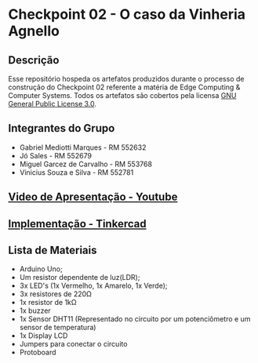 # Checkpoint 02 - O caso da Vinheria Agnello

## Descrição
Esse repositório hospeda os artefatos produzidos durante o processo de construção do Checkpoint 02 referente a matéria de Edge Computing & Computer Systems. Todos os artefatos são cobertos pela licensa [GNU General Public License 3.0](./LICENSE).

## Integrantes do Grupo
- Gabriel Mediotti Marques - RM 552632
- Jó Sales - RM 552679
- Miguel Garcez de Carvalho - RM 553768
- Vinicius Souza e Silva - RM 552781

## [Video de Apresentação - Youtube](https://youtu.be/WOWa7jJhRi0)

## [Implementação - Tinkercad](https://www.tinkercad.com/things/d4hGsyNYhhM)

## Lista de Materiais
- Arduino Uno;
- Um resistor dependente de luz(LDR);
- 3x LED's (1x Vermelho, 1x Amarelo, 1x Verde);
- 3x resistores de 220Ω
- 1x resistor de 1kΩ
- 1x buzzer
- 1x Sensor DHT11 (Representado no circuito por um potenciômetro e um sensor de temperatura)
- 1x Display LCD
- Jumpers para conectar o circuito
- Protoboard


